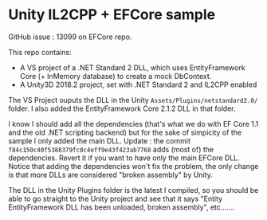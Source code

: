 # Unity IL2CPP + EFCore sample

GitHub issue : 13099 on EFCore repo.

This repo contains:

- A VS project of a .NET Standard 2 DLL, which uses EntityFramework Core (+ InMemory database) to create a mock DbContext.
- A Unity3D 2018.2 project, set with .NET Standard 2 and IL2CPP enabled

The VS Project ouputs the DLL in the Unity `Assets/Plugins/netstandard2.0/` folder. I also added the EntityFramework Core 2.1.2 DLL in that folder.

I know I should add all the dependencies (that's what we do with EF Core 1.1 and the old .NET scripting backend) but for the sake of simpicity of the sample I only added the main DLL. Update : the commit `f84c150c40f5388379fc8c4eff9e43f423ab7768` adds (most of) the dependencies. Revert it if you want to have only the main EFCore DLL. Notice that adding the dependencies won't fix the problem, the only change is that more DLLs are considered "broken assembly" by Unity.

The DLL in the Unity Plugins folder is the latest I compiled, so you should be able to go straight to the Unity project and see that it says "Entity EntityFramework DLL has been unloaded, broken assembly", etc.......